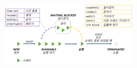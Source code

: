 <img src = "assets/built/postsImages/TheCornerstoneOfJava/2021-06-21-13cornerstoneJava7/img.png" width="80%" align="left"><br/>
